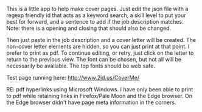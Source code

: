 This is a little app to help make cover pages. Just edit the json file with a regexp friendly id that acts as a keyword search, a skill level to put your best for forward, and a sentence to add if the job description matches. Note: there is a opening and closing that should also be changed. 

Then just paste in the job description and a cover letter will be created. The non-cover letter elements are hidden, so you can just print at that point. I prefer to print as pdf. To continue editing, or retry, just click on the letter to return to the previous view. The font can be chosen, but not all will be necessarily be available. The top fonts should be web safe.

Test page running here: http://www.2id.us/CoverMe/

RE: pdf hyperlinks using Microsoft Windows. I have only been able to print to pdf while retaining links in Firefox/Pale Moon and the Edge browser. On the Edge browser didn't have page meta information in the corners.
